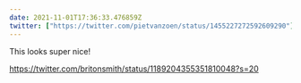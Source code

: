 ```yaml
---
date: 2021-11-01T17:36:33.476859Z
twitter: ["https://twitter.com/pietvanzoen/status/1455227272592609290"]
---
```

This looks super nice! 

https://twitter.com/britonsmith/status/1189204355351810048?s=20
